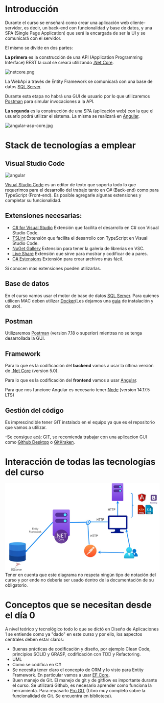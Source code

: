 # Introducción

Durante el curso se enseñará como crear una aplicación web cliente-servidor, es decir, un back-end con funcionalidad y base de datos, y una SPA (Single Page Application) que será la encargada de ser la UI y se comunicará con el servidor.

El mismo se divide en dos partes:

 **La primera** es la construcción de una API (Application Programming Interface) REST la cual se creará utilizando [.Net Core](https://dotnet.microsoft.com/learn/dotnet/hello-world-tutorial/install).

![netcore.png](https://github.com/fedeojeda95/N6A-AN-DA2-2019.1-Clases/blob/master/imgs/introduccion/netcore.png?raw=true)

La WebApi a través de Entity Framework se comunicará con una base de datos [SQL Server](https://www.microsoft.com/es-mx/sql-server/sql-server-downloads?rtc=1).

Durante esta etapa no habrá una GUI de usuario por lo que utilizaremos [Postman](https://www.postman.com) para simular invocaciones a la API.

**La segunda** es la construcción de una [SPA](https://blog.angular-university.io/why-a-single-page-application-what-are-the-benefits-what-is-a-spa/) (aplicación web) con la que el usuario podrá utilizar el sistema. La misma se realizará en [Angular](https://angular.io).

![angular-asp-core.jpg](https://github.com/fedeojeda95/N6A-AN-DA2-2019.1-Clases/blob/master/imgs/introduccion/angular-asp-core.jpg?raw=true)

# Stack de tecnologías a emplear
## Visual Studio Code
![angular](https://github.com/fedeojeda95/N6A-AN-DA2-2019.1-Clases/raw/master/imgs/introduccion/vscode.png)

[Visual Studio Code](https://code.visualstudio.com) es un editor de texto que soporta todo lo que requerimos para el desarrollo del trabajo tanto en C# (Back-end) como para TypeScript (Front-end). Es posible agregarle algunas extensiones y completar su funcionalidad. 

## Extensiones necesarias:

 - [C# for Visual Studio](https://marketplace.visualstudio.com/items?itemName=ms-dotnettools.csharp) Extensión que facilita el desarrollo en C# con Visual Studio Code.
 - [TSLint](https://marketplace.visualstudio.com/items?itemName=ms-vscode.vscode-typescript-tslint-plugin) Extensión que facilita el desarrollo con TypeScript en Visual Studio Code.
 - [NuGet Gallery](https://marketplace.visualstudio.com/items?itemName=patcx.vscode-nuget-gallery) Extensión para tener la galeria de librerias en VSC.
 - [Live Share](https://marketplace.visualstudio.com/items?itemName=MS-vsliveshare.vsliveshare) Extensión que sirve para mostrar y codificar de a pares.
 - [C# Estensions](https://marketplace.visualstudio.com/items?itemName=jchannon.csharpextensions) Extensión para crear archivos más fácil.

Si conocen más extensiones pueden utilizarlas.

## Base de datos
En el curso vamos usar el motor de base de datos [SQL Server](https://www.microsoft.com/es-mx/sql-server/sql-server-downloads?rtc=1). Para quienes utilicen MAC deben utilizar [Docker](https://www.docker.com/get-started)(Les dejamos una [guia](https://cheerful-nation-1ca.notion.site/Instalaci-n-SQL-server-MacOS-c8e0aedbf5c64729a0f1e3f1eee71b0a) de instalación y de uso).

## Postman
Utilizaremos [Postman](https://www.postman.com/) (version 7.18 o superior) mientras no se tenga desarrollada la GUI.

## Framework
Para lo que es la codificación del **backend** vamos a usar la última versión de [.Net Core](https://dotnet.microsoft.com) (version 5.0).

Para lo que es la codificación del **frontend** vamos a usar  [Angular](https://angular.io).

Para que nos funcione Angular es necesario tener [Node](https://nodejs.org/es/download/) (version 14.17.5 LTS)


## Gestión del código
Es imprescindible tener GIT instalado en el equipo ya que es el repositorio que vamos a utilizar.

-Se consigue acá: [GIT](https://git-scm.com), se recomienda trabajar con una aplicacion GUI como [Github Desktop](https://desktop.github.com/) o [GitKraken](https://www.gitkraken.com/).

# Interacción de todas las tecnologías del curso
![DiagramaTecnologías.png](Imagenes/Diagrama_Interaccion.jpg)
Tener en cuenta que este diagrama no respeta ningún tipo de notación del curso y por ende no debería ser usado dentro de la documentación de su obligatorio.

# Conceptos que se necesitan desde el día 0

A nivel teórico y tecnológico todo lo que se dictó en Diseño de Aplicaciones 1 se entiende como ya "dado" en este curso y por ello, los aspectos centrales deben estar claros: 
	
- Buenas prácticas de codificación y diseño, por ejemplo Clean Code, principios SOLID y GRASP, codificación con TDD y Refactoring.
- UML
- Como se codifica en C#
- Se necesita tener claro el concepto de ORM y lo visto para Entity Framework. En particular vamos a usar [EF Core](https://www.entityframeworktutorial.net/efcore/entity-framework-core.aspx).
- Buen manejo de Git. El manejo de git y de gitflow es importante durante el curso. Se utilizará Github, es necesario aprender como funciona la herramienta. Para repasarlo   [Pro GIT](https://bibliotecas.ort.edu.uy/bibid/80216) (Libro muy completo sobre la funcionalidad de Git. Se encuentra en biblioteca).
